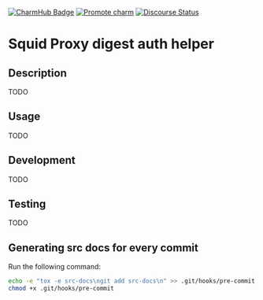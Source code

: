 [![CharmHub Badge](TODO)](TODO)
[![Promote charm](https://github.com/canonical/digest-squid-auth-helper/actions/workflows/promote_charm.yaml/badge.svg)](https://github.com/canonical/digest-squid-auth-helper/actions/workflows/promote_charm.yaml)
[![Discourse Status](https://img.shields.io/discourse/status?server=https%3A%2F%2Fdiscourse.charmhub.io&style=flat&label=CharmHub%20Discourse)](https://discourse.charmhub.io)

# Squid Proxy digest auth helper

## Description

TODO

## Usage

TODO

## Development

TODO

## Testing

TODO

## Generating src docs for every commit

Run the following command:

```bash
echo -e "tox -e src-docs\ngit add src-docs\n" >> .git/hooks/pre-commit
chmod +x .git/hooks/pre-commit
```
